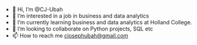 - 👋 Hi, I’m @CJ-Ubah
- 👀 I’m interested in a job in business and data analytics
- 🌱 I’m currently learning business and data analytics at Holland College.
- 💞️ I’m looking to collaborate on Python projects, SQL etc
- 📫 How to reach me cjosephubah@gmail.com

<!---
CJ-Ubah/CJ-Ubah is a ✨ special ✨ repository because its `README.md` (this file) appears on your GitHub profile.
You can click the Preview link to take a look at your changes.
--->
